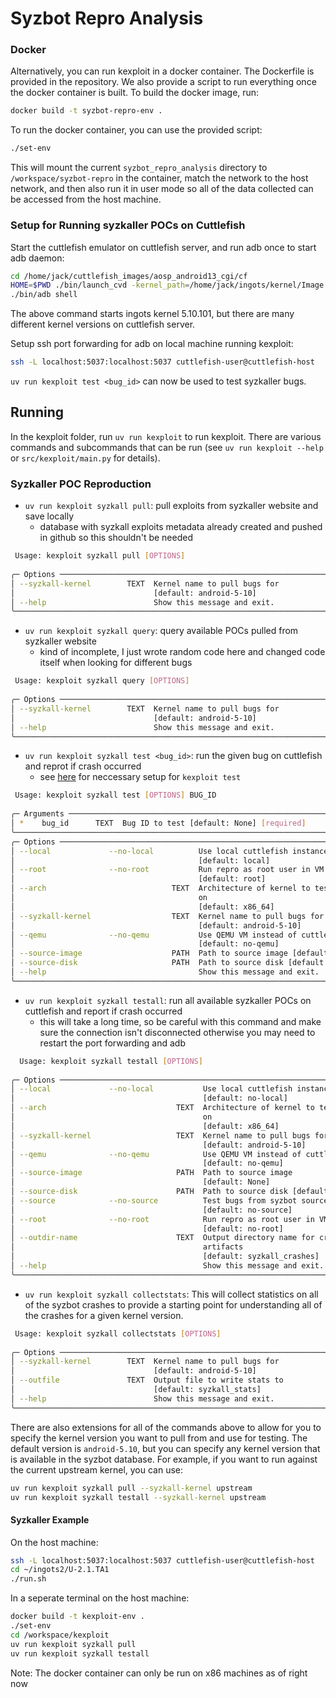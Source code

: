 # Syzbot Repro Analysis

### Docker

Alternatively, you can run kexploit in a docker container. The Dockerfile is provided in the repository. We also provide a script to run everything once the docker container is built.
To build the docker image, run:
```sh
docker build -t syzbot-repro-env .
```
To run the docker container, you can use the provided script:
```sh
./set-env
```
This will mount the current `syzbot_repro_analysis` directory to `/workspace/syzbot-repro` in the container, match the network to the host network, and then also run it in user mode so all of the data collected can be accessed from the host machine.

### Setup for Running syzkaller POCs on Cuttlefish

Start the cuttlefish emulator on cuttlefish server, and run adb once to start adb daemon:
```sh
cd /home/jack/cuttlefish_images/aosp_android13_cgi/cf
HOME=$PWD ./bin/launch_cvd -kernel_path=/home/jack/ingots/kernel/Image -initramfs_path=/home/jack/ingots/kernel/initramfs.img
./bin/adb shell
```
The above command starts ingots kernel 5.10.101, but there are many different kernel versions on cuttlefish server.

Setup ssh port forwarding for adb on local machine running kexploit:
```sh
ssh -L localhost:5037:localhost:5037 cuttlefish-user@cuttlefish-host
```

`uv run kexploit test <bug_id>` can now be used to test syzkaller bugs.

## Running

In the kexploit folder, run `uv run kexploit` to run kexploit. There are various commands and subcommands that can be run (see `uv run kexploit --help` or `src/kexploit/main.py` for details).

### Syzkaller POC Reproduction
- `uv run kexploit syzkall pull`: pull exploits from syzkaller website and save locally
  - database with syzkall exploits metadata already created and pushed in github so this shouldn't be needed
```sh
 Usage: kexploit syzkall pull [OPTIONS]                                         
                                                                                
╭─ Options ────────────────────────────────────────────────────────────────────╮
│ --syzkall-kernel        TEXT  Kernel name to pull bugs for                   │
│                               [default: android-5-10]                        │
│ --help                        Show this message and exit.                    │
╰──────────────────────────────────────────────────────────────────────────────╯
```
- `uv run kexploit syzkall query`: query available POCs pulled from syzkaller website
  - kind of incomplete, I just wrote random code here and changed code itself when looking for different bugs
```sh
 Usage: kexploit syzkall query [OPTIONS]                                        
                                                                                
╭─ Options ────────────────────────────────────────────────────────────────────╮
│ --syzkall-kernel        TEXT  Kernel name to pull bugs for                   │
│                               [default: android-5-10]                        │
│ --help                        Show this message and exit.                    │
╰──────────────────────────────────────────────────────────────────────────────╯
```
- `uv run kexploit syzkall test <bug_id>`: run the given bug on cuttlefish and reprot if crash occurred
  - see [here](#setup-for-running-syzkaller-pocs-on-cuttlefish) for neccessary setup for `kexploit test`
```sh
 Usage: kexploit syzkall test [OPTIONS] BUG_ID                                  
                                                                                
╭─ Arguments ──────────────────────────────────────────────────────────────────╮
│ *    bug_id      TEXT  Bug ID to test [default: None] [required]             │
╰──────────────────────────────────────────────────────────────────────────────╯
╭─ Options ────────────────────────────────────────────────────────────────────╮
│ --local             --no-local          Use local cuttlefish instance        │
│                                         [default: local]                     │
│ --root              --no-root           Run repro as root user in VM         │
│                                         [default: root]                      │
│ --arch                            TEXT  Architecture of kernel to test bugs  │
│                                         on                                   │
│                                         [default: x86_64]                    │
│ --syzkall-kernel                  TEXT  Kernel name to pull bugs for         │
│                                         [default: android-5-10]              │
│ --qemu              --no-qemu           Use QEMU VM instead of cuttlefish    │
│                                         [default: no-qemu]                   │
│ --source-image                    PATH  Path to source image [default: None] │
│ --source-disk                     PATH  Path to source disk [default: None]  │
│ --help                                  Show this message and exit.          │
╰──────────────────────────────────────────────────────────────────────────────╯
```
- `uv run kexploit syzkall testall`: run all available syzkaller POCs on cuttlefish and report if crash occurred
  - this will take a long time, so be careful with this command and make sure the connection isn't disconnected otherwise you may need to restart the port forwarding and adb 
```sh
  Usage: kexploit syzkall testall [OPTIONS]                                      
                                                                                
╭─ Options ────────────────────────────────────────────────────────────────────╮
│ --local             --no-local           Use local cuttlefish instance       │
│                                          [default: no-local]                 │
│ --arch                             TEXT  Architecture of kernel to test bugs │
│                                          on                                  │
│                                          [default: x86_64]                   │
│ --syzkall-kernel                   TEXT  Kernel name to pull bugs for        │
│                                          [default: android-5-10]             │
│ --qemu              --no-qemu            Use QEMU VM instead of cuttlefish   │
│                                          [default: no-qemu]                  │
│ --source-image                     PATH  Path to source image                │
│                                          [default: None]                     │
│ --source-disk                      PATH  Path to source disk [default: None] │
│ --source            --no-source          Test bugs from syzbot source image  │
│                                          [default: no-source]                │
│ --root              --no-root            Run repro as root user in VM        │
│                                          [default: no-root]                  │
│ --outdir-name                      TEXT  Output directory name for crash     │
│                                          artifacts                           │
│                                          [default: syzkall_crashes]          │
│ --help                                   Show this message and exit.         │
╰──────────────────────────────────────────────────────────────────────────────╯
```
- `uv run kexploit syzkall collectstats`: This will collect statistics on all of the syzbot crashes to provide a starting point for understanding all of the crashes for a given kernel version.
```sh
 Usage: kexploit syzkall collectstats [OPTIONS]                                 
                                                                                
╭─ Options ────────────────────────────────────────────────────────────────────╮
│ --syzkall-kernel        TEXT  Kernel name to pull bugs for                   │
│                               [default: android-5-10]                        │
│ --outfile               TEXT  Output file to write stats to                  │
│                               [default: syzkall_stats]                       │
│ --help                        Show this message and exit.                    │
╰──────────────────────────────────────────────────────────────────────────────╯
```


There are also extensions for all of the commands above to allow for you to specify the kernel version you want to pull from and use for testing. The default version is `android-5.10`, but you can specify any kernel version that is available in the syzbot database.
For example, if you want to run against the current upstream kernel, you can use:
```sh
uv run kexploit syzkall pull --syzkall-kernel upstream
uv run kexploit syzkall testall --syzkall-kernel upstream
```

#### Syzkaller Example
On the host machine:
```sh
ssh -L localhost:5037:localhost:5037 cuttlefish-user@cuttlefish-host
cd ~/ingots2/U-2.1.TA1
./run.sh
```

In a seperate terminal on the host machine:
```sh
docker build -t kexploit-env .
./set-env
cd /workspace/kexploit
uv run kexploit syzkall pull
uv run kexploit syzkall testall
```
Note: The docker container can only be run on x86 machines as of right now

